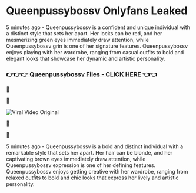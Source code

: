 # Queenpussybossv Onlyfans Leaked

<p>5 minutes ago - Queenpussybossv is a confident and unique individual with a distinct style that sets her apart. Her locks can be red, and her mesmerizing green eyes immediately draw attention, while Queenpussybossv grin is one of her signature features. Queenpussybossv enjoys playing with her wardrobe, ranging from casual outfits to bold and elegant looks that showcase her dynamic and artistic personality.</p><p>
<h3><a href="https://fansleaks.com-getfree.pro/queenpussybossv" rel="nofollow">👉👉👉 Queenpussybossv Files - CLICK HERE 👈👈</a></h3>
<p>🔻</p>
<p>🔻</p> <p>
<a href="https://fansleaks.com-getfree.pro/queenpussybossv" rel="nofollow"><img src="https://i.imgur.com/0ZbtXZ5.gif" alt="Viral Video Original" style="max-width: 100%; display: inline-block;" data-target="animated-image.originalImage"></a>
<p>🔻</p>
<p>🔻</p> <p>5 minutes ago - Queenpussybossv is a bold and distinct individual with a remarkable style that sets her apart. Her hair can be blonde, and her captivating brown eyes immediately draw attention, while Queenpussybossv expression is one of her defining features. Queenpussybossv enjoys getting creative with her wardrobe, ranging from relaxed outfits to bold and chic looks that express her lively and artistic personality.</p>